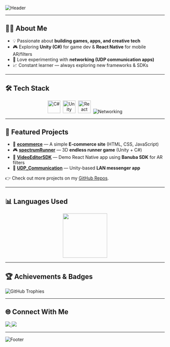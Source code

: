 <!-- Modern GitHub Profile README for Mohsin Kumar Kiri -->

<!-- Header Banner -->
![Header](https://capsule-render.vercel.app/api?type=waving&color=gradient&height=200&section=header&text=Hi%2C%20I'm%20Mohsin!%20👋&fontSize=40&fontAlignY=35&desc=Developer%20%7C%20Game%20Creator%20%7C%20Tech%20Enthusiast&descAlignY=55&descAlign=50)

---

## 👨‍💻 About Me
- 💡 Passionate about **building games, apps, and creative tech**  
- 🎮 Exploring **Unity (C#)** for game dev & **React Native** for mobile AR/filters  
- 🚀 Love experimenting with **networking (UDP communication apps)**  
- 📈 Constant learner — always exploring new frameworks & SDKs  

---

## 🛠️ Tech Stack

<p align="center">
  <img src="https://cdn.jsdelivr.net/gh/devicons/devicon/icons/csharp/csharp-original.svg" title="C#" alt="C#" width="40" height="40"/>&nbsp;
  <img src="https://cdn.jsdelivr.net/gh/devicons/devicon/icons/unity/unity-original.svg" title="Unity" alt="Unity" width="40" height="40"/>&nbsp;
  <img src="https://cdn.jsdelivr.net/gh/devicons/devicon/icons/react/react-original.svg" title="React Native" alt="React Native" width="40" height="40"/>&nbsp;
  <img src="https://img.shields.io/badge/Networking-UDP-blue?style=flat-square&logo=wifi&logoColor=white" title="Networking (UDP)" alt="Networking"/>
</p>

---

## 📌 Featured Projects

- 🚀 [**ecommerce**](https://github.com/mohsinkumarkiri/ecommerce) — A simple **E-commerce site** (HTML, CSS, JavaScript)  
- 🎮 [**spectrumRunner**](https://github.com/mohsinkumarkiri/spectrumRunner) — 3D **endless runner game** (Unity + C#)  
- 📱 [**VideoEditorSDK**](https://github.com/mohsinkumarkiri/VideoEditorSDK) — Demo React Native app using **Banuba SDK** for AR filters  
- 📡 [**UDP_Communication**](https://github.com/mohsinkumarkiri/UDP_Communication) — Unity-based **LAN messenger app**  

👉 Check out more projects on my [GitHub Repos](https://github.com/mohsinkumarkiri?tab=repositories).

---

## 📊 Languages Used

<p align="center">
  <img src="https://github-readme-stats.vercel.app/api/top-langs/?username=mohsinkumarkiri&layout=compact&theme=tokyonight" height="140"/>
</p>

---

## 🏆 Achievements & Badges
![GitHub Trophies](https://github-profile-trophy.vercel.app/?username=mohsinkumarkiri&theme=tokyonight&no-frame=true&row=1&margin-w=10&column=5)

---

## 🌐 Connect With Me
<p align="left">
  <a href="https://www.linkedin.com/in/mohsinkumarkiri" target="_blank">
    <img src="https://img.shields.io/badge/LinkedIn-0A66C2?style=for-the-badge&logo=linkedin&logoColor=white"/>
  </a>
  <a href="mailto:mohsinkumarkiri@gmail.com">
    <img src="https://img.shields.io/badge/Gmail-D14836?style=for-the-badge&logo=gmail&logoColor=white"/>
  </a>
</p>

---

<!-- Footer Banner -->
![Footer](https://capsule-render.vercel.app/api?type=waving&color=gradient&height=120&section=footer)
